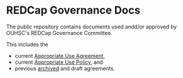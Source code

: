 REDCap Governance Docs
====================

The public repository contains documents used andd/or approved by OUHSC's REDCap Governance Committee.

This includes the
* current [Appropriate Use Agreement](agreements/redcap-use-agreement.pdf),
* current [Appropriate Use Policy](agreements/redcap-use-policy.pdf), and
* previous [archived](https://github.com/OuhscBbmc/RedcapGovernanceDocs/tree/master/archived) and draft agreements.
